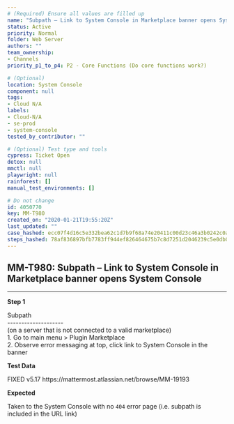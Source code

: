 ```yaml
---
# (Required) Ensure all values are filled up
name: "Subpath – Link to System Console in Marketplace banner opens System Console"
status: Active
priority: Normal
folder: Web Server
authors: ""
team_ownership:
- Channels
priority_p1_to_p4: P2 - Core Functions (Do core functions work?)

# (Optional)
location: System Console
component: null
tags:
- Cloud N/A
labels:
- Cloud-N/A
- se-prod
- system-console
tested_by_contributor: ""

# (Optional) Test type and tools
cypress: Ticket Open
detox: null
mmctl: null
playwright: null
rainforest: []
manual_test_environments: []

# Do not change
id: 4050770
key: MM-T980
created_on: "2020-01-21T19:55:20Z"
last_updated: ""
case_hashed: ecc07f4d16c5e332bea62c1d7b9f68a74e20411c00d23c46a3b0242c0aeaa68afa3776c9b82bec631494a0548543af5e
steps_hashed: 78af836897bfb7783ff944ef826464675b7c8d7251d2046239c5e0db07fc9b513fcdc7fb184e16d4903c277b5f63596e
---
```


<!-- (Auto-generated) Based on frontmatter's "key" and "name" -->

## MM-T980: Subpath – Link to System Console in Marketplace banner opens System Console

---

**Step 1**

Subpath\
\--------------------\
(on a server that is not connected to a valid marketplace)\
1\. Go to main menu > Plugin Marketplace\
2\. Observe error messaging at top, click link to System Console in the banner

**Test Data**

FIXED v5.17 https\://mattermost.atlassian.net/browse/MM-19193

**Expected**

Taken to the System Console with no `404` error page (i.e. subpath is included in the URL link)
